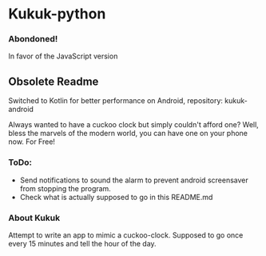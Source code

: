 # Kukuk-python

### Abondoned!
In favor of the JavaScript version

## Obsolete Readme
Switched to Kotlin for better performance on Android, repository: kukuk-android

Always wanted to have a cuckoo clock but simply couldn't afford one?
Well, bless the marvels of the modern world, you can have one on your phone now. For Free!

### ToDo:
- Send notifications to sound the alarm to prevent android screensaver from stopping the program.
- Check what is actually supposed to go in this README.md

### About Kukuk
Attempt to write an app to mimic a cuckoo-clock.
Supposed to go once every 15 minutes and tell the hour of the day.
